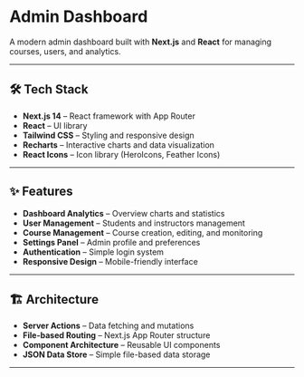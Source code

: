 # Admin Dashboard

A modern admin dashboard built with **Next.js** and **React** for managing courses, users, and analytics.

---

## 🛠 Tech Stack

- **Next.js 14** – React framework with App Router  
- **React** – UI library  
- **Tailwind CSS** – Styling and responsive design  
- **Recharts** – Interactive charts and data visualization  
- **React Icons** – Icon library (HeroIcons, Feather Icons)

---

## ✨ Features

- **Dashboard Analytics** – Overview charts and statistics  
- **User Management** – Students and instructors management  
- **Course Management** – Course creation, editing, and monitoring  
- **Settings Panel** – Admin profile and preferences  
- **Authentication** – Simple login system  
- **Responsive Design** – Mobile-friendly interface

---

## 🏗 Architecture

- **Server Actions** – Data fetching and mutations  
- **File-based Routing** – Next.js App Router structure  
- **Component Architecture** – Reusable UI components  
- **JSON Data Store** – Simple file-based data storage

---

